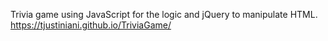 Trivia game using JavaScript for the logic and jQuery to manipulate HTML. 
https://tjustiniani.github.io/TriviaGame/
